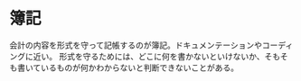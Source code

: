 # 簿記

会計の内容を形式を守って記帳するのが簿記。ドキュメンテーションやコーディングに近い。
形式を守るためには、どこに何を書かないといけないか、そもそも書いているものが何かわからないと判断できないことがある。
